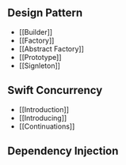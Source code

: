 ## Design Pattern
* [[Builder]]
* [[Factory]]
* [[Abstract Factory]]
* [[Prototype]]
* [[Signleton]]
## Swift Concurrency
* [[Introduction]]
* [[Introducing]]
* [[Continuations]]
## Dependency Injection